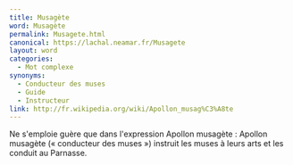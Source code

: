 ```yaml
---
title: Musagète
word: Musagète
permalink: Musagete.html
canonical: https://lachal.neamar.fr/Musagete
layout: word
categories:
  - Mot complexe
synonyms:
  - Conducteur des muses
  - Guide
  - Instructeur
link: http://fr.wikipedia.org/wiki/Apollon_musag%C3%A8te
---
```


Ne s'emploie guère que dans l'expression Apollon musagète : Apollon musagète (« conducteur des muses ») instruit les muses à leurs arts et les conduit au Parnasse.


